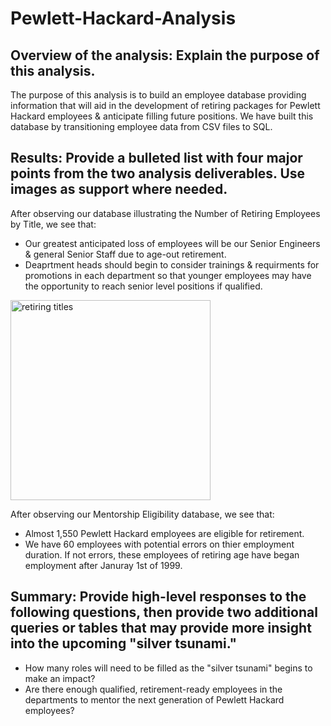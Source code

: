 # Pewlett-Hackard-Analysis

## Overview of the analysis: Explain the purpose of this analysis.
The purpose of this analysis is to build an employee database providing information that will aid in the development of retiring packages for Pewlett Hackard employees & anticipate filling future positions. We have built this database by transitioning employee data from CSV files to SQL.

## Results: Provide a bulleted list with four major points from the two analysis deliverables. Use images as support where needed.
After observing our database illustrating the Number of Retiring Employees by Title, we see that:
* Our greatest anticipated loss of employees will be our Senior Engineers & general Senior Staff due to age-out retirement.  
* Deaprtment heads should begin to consider trainings & requirments for promotions in each department so that younger employees may have the opportunity to reach senior level positions if qualified. 

<img width="320" alt="retiring titles" src="https://user-images.githubusercontent.com/91990957/147902073-c84ea82c-1102-4295-9641-ac76c3d988c6.png">

After observing our Mentorship Eligibility database, we see that:
* Almost 1,550 Pewlett Hackard employees are eligible for retirement.
* We have 60 employees with potential errors on thier employment duration. If not errors, these employees of retiring age have began employment after Januray 1st of 1999.

## Summary: Provide high-level responses to the following questions, then provide two additional queries or tables that may provide more insight into the upcoming "silver tsunami."
* How many roles will need to be filled as the "silver tsunami" begins to make an impact?
* Are there enough qualified, retirement-ready employees in the departments to mentor the next generation of Pewlett Hackard employees?
